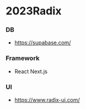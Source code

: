 # 2023Radix

### DB

- https://supabase.com/

### Framework

- React Next.js

### UI

- https://www.radix-ui.com/
